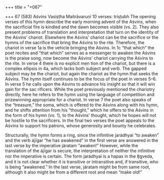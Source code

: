 +++
title = "+067"

+++
67 (583)
Aśvins
Vasiṣṭha Maitrāvaruṇi
10 verses: triṣṭubh
The opening verses of this hymn describe the early morning advent of the Aśvins,  when the sacrificial fire is kindled and the dawn becomes visible (vs. 2). They also  present problems of translation and interpretation that turn on the identity of the  Aśvins’ chariot. Elsewhere the Aśvins’ chariot can be the sacrifice or the hymns of  the sacrifice that bring the Aśvins to the rite. Therefore, the chariot in verse 1a is  the vehicle bringing the Aśvins. In 1c “that which” the poet recites and “that which”  serves as a messenger to awaken the Aśvins is the praise song, now become the  Aśvins’ chariot carrying the Aśvins to the rite. In verse 4 there is no explicit men tion of the chariot, but there is a complex ellipsis in 4a, which lacks both subject  and verb. The gapped subject may be the chariot, but again the chariot as the hymn  that seeks the Aśvins.
The hymn itself continues to be the focus of the poet in verses 5–6. In verse 5  he calls upon the Aśvins to advance his insight so that it will win gain for the sac rificers. While the poet previously mentioned the chariotry directly, here he refers  to the hymn using the language of competition and prizewinning appropriate for a  chariot. In verse 7 the poet also speaks of the “treasure,” the soma, which is offered  to the Aśvins along with his hymn, and he shifts attention from his “thought,” which  he offers to the Aśvins in the form of his hymn (vs. 1), to the Aśvins’ thought, which  he hopes will not be hostile to the sacrificers. In the final two verses the poet appeals  to the Aśvins to support his patrons, whose generosity and bounty he celebrates.

Structurally, the hymn forms a ring, since the infinitive jarádhyai “to awaken”  and the verb ájīgar “he has awakened” in the first verse are answered in the last verse  by the imperative járatam “awaken!” However, while the translation of the ájīgar is  secure, the interpretation of neither the infinitive nor the imperative is certain. The  form jarádhyai is a hapax in the R̥gveda, and it is not clear whether it is transitive  or intransitive and, if transitive, who is being “awakened.” In the last verse, járatam
might be from same root, although it also might be from a different root and mean  “make old!”